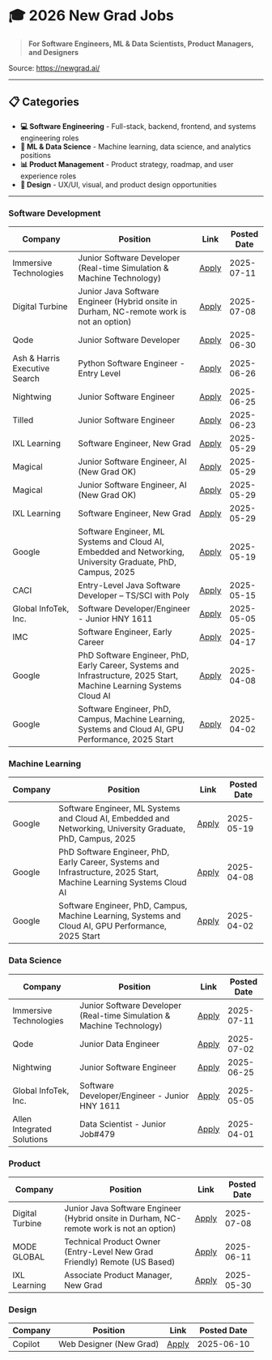 # 🎓 2026 New Grad Jobs

> **For Software Engineers, ML & Data Scientists, Product Managers, and Designers**

 
Source: https://newgrad.ai/

---

## 📋 Categories

- **💻 Software Engineering** - Full-stack, backend, frontend, and systems engineering roles
- **🤖 ML & Data Science** - Machine learning, data science, and analytics positions  
- **📊 Product Management** - Product strategy, roadmap, and user experience roles
- **🎨 Design** - UX/UI, visual, and product design opportunities

---


### Software Development

| Company | Position | Link | Posted Date |
|---------|----------|------|-------------|
| Immersive Technologies | Junior Software Developer (Real-time Simulation & Machine Technology) | [Apply](https://immersive-technologies.breezy.hr/p/0300149c144b-junior-software-developer-real-time-simulation-machine-technology) | 2025-07-11 |
| Digital Turbine | Junior Java Software Engineer (Hybrid onsite in Durham, NC-remote work is not an option) | [Apply](https://jobs.lever.co/digitalturbine/290870d4-7938-453e-8545-6e1393297c8c) | 2025-07-08 |
| Qode | Junior Software Developer | [Apply](https://jobs.workable.com/view/vRxbYtFcoS5K6XqjsYts6Q/junior-software-developer-in-new-jersey-at-qode) | 2025-06-30 |
| Ash & Harris Executive Search | Python Software Engineer - Entry Level | [Apply](https://jobs.workable.com/view/rrRQ7B2Pv57h7MuozMu7EW/python-software-engineer---entry-level-in-houston-at-ash-%26-harris-executive-search) | 2025-06-26 |
| Nightwing | Junior Software Engineer | [Apply](https://nwis.wd12.myworkdayjobs.com/NW/job/Annapolis-Junction-MD/Junior-Software-Engineer_01677525) | 2025-06-25 |
| Tilled | Junior Software Engineer | [Apply](https://ats.rippling.com/tilledcareers/jobs/65946f3a-4bc7-46f9-b6b1-b0a1706ab9ad) | 2025-06-23 |
| IXL Learning | Software Engineer, New Grad | [Apply](https://www.ixl.com/company/jobs?gh_jid=8017366002) | 2025-05-29 |
| Magical | Junior Software Engineer, AI (New Grad OK) | [Apply](https://jobs.ashbyhq.com/Magical/5d001754-2817-44d0-af08-a36525848a15) | 2025-05-29 |
| Magical | Junior Software Engineer, AI (New Grad OK) | [Apply](https://jobs.ashbyhq.com/magical/5d001754-2817-44d0-af08-a36525848a15) | 2025-05-29 |
| IXL Learning | Software Engineer, New Grad | [Apply](https://www.ixl.com/company/jobs?gh_jid=8017370002) | 2025-05-29 |
| Google | Software Engineer, ML Systems and Cloud AI, Embedded and Networking, University Graduate, PhD, Campus, 2025 | [Apply](https://www.google.com/about/careers/applications/jobs/results/116918412440937158) | 2025-05-19 |
| CACI | Entry-Level Java Software Developer – TS/SCI with Poly | [Apply](https://careers.caci.com/global/en/job/311918/Entry-Level-Java-Software-Developer-TS-SCI-with-Poly) | 2025-05-15 |
| Global InfoTek, Inc. | Software Developer/Engineer - Junior HNY 1611 | [Apply](https://global-infotek-inc.breezy.hr/p/08b73ee6419b-software-developer-engineer-junior-hny-1611) | 2025-05-05 |
| IMC | Software Engineer, Early Career | [Apply](https://job-boards.eu.greenhouse.io/imc/jobs/4577504101) | 2025-04-17 |
| Google | PhD Software Engineer, PhD, Early Career, Systems and Infrastructure, 2025 Start, Machine Learning Systems Cloud AI | [Apply](https://www.google.com/about/careers/applications/jobs/results/114873478519104198) | 2025-04-08 |
| Google | Software Engineer, PhD, Campus, Machine Learning, Systems and Cloud AI, GPU Performance, 2025 Start | [Apply](https://www.google.com/about/careers/applications/jobs/results/121570692964459206) | 2025-04-02 |

### Machine Learning

| Company | Position | Link | Posted Date |
|---------|----------|------|-------------|
| Google | Software Engineer, ML Systems and Cloud AI, Embedded and Networking, University Graduate, PhD, Campus, 2025 | [Apply](https://www.google.com/about/careers/applications/jobs/results/116918412440937158) | 2025-05-19 |
| Google | PhD Software Engineer, PhD, Early Career, Systems and Infrastructure, 2025 Start, Machine Learning Systems Cloud AI | [Apply](https://www.google.com/about/careers/applications/jobs/results/114873478519104198) | 2025-04-08 |
| Google | Software Engineer, PhD, Campus, Machine Learning, Systems and Cloud AI, GPU Performance, 2025 Start | [Apply](https://www.google.com/about/careers/applications/jobs/results/121570692964459206) | 2025-04-02 |

### Data Science

| Company | Position | Link | Posted Date |
|---------|----------|------|-------------|
| Immersive Technologies | Junior Software Developer (Real-time Simulation & Machine Technology) | [Apply](https://immersive-technologies.breezy.hr/p/0300149c144b-junior-software-developer-real-time-simulation-machine-technology) | 2025-07-11 |
| Qode | Junior Data Engineer | [Apply](https://jobs.workable.com/view/cvdTF4oXbSzT5pgY3Dp46N/junior-data-engineer-in-new-jersey-at-qode) | 2025-07-02 |
| Nightwing | Junior Software Engineer | [Apply](https://nwis.wd12.myworkdayjobs.com/NW/job/Annapolis-Junction-MD/Junior-Software-Engineer_01677525) | 2025-06-25 |
| Global InfoTek, Inc. | Software Developer/Engineer - Junior HNY 1611 | [Apply](https://global-infotek-inc.breezy.hr/p/08b73ee6419b-software-developer-engineer-junior-hny-1611) | 2025-05-05 |
| Allen Integrated Solutions | Data Scientist - Junior Job#479 | [Apply](https://job-boards.greenhouse.io/allenintegratedsolutions/jobs/6003959003) | 2025-04-01 |

### Product

| Company | Position | Link | Posted Date |
|---------|----------|------|-------------|
| Digital Turbine | Junior Java Software Engineer (Hybrid onsite in Durham, NC-remote work is not an option) | [Apply](https://jobs.lever.co/digitalturbine/290870d4-7938-453e-8545-6e1393297c8c) | 2025-07-08 |
| MODE GLOBAL | Technical Product Owner (Entry-Level  New Grad Friendly) Remote (US Based) | [Apply](https://www.paycomonline.net/v4/ats/web.php/jobs/ViewJobDetails?job=156602&clientkey=867647112A1D2A83553489B3FC7E03DC) | 2025-06-11 |
| IXL Learning | Associate Product Manager, New Grad | [Apply](https://www.ixl.com/company/jobs?gh_jid=8018321002) | 2025-05-30 |

### Design

| Company | Position | Link | Posted Date |
|---------|----------|------|-------------|
| Copilot | Web Designer (New Grad) | [Apply](https://jobs.ashbyhq.com/copilot/cc0f24ce-5a68-48a2-9003-e04ec2ad4463) | 2025-06-10 |


